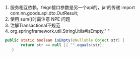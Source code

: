 1. 服务相互依赖，feign接口参数是另一个api的，jar的传递
import com.nn.goods.api.dto.OutResult;
3. 使用 sum()时需注意 NPE 问题
4. 注解Transactional不规范
5. org.springframework.util.StringUtils#isEmpty,"  "
```java
 public static boolean isEmpty(@Nullable Object str) {
        return str == null || "".equals(str);
    }
```
